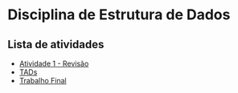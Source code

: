 # Disciplina de Estrutura de Dados

## Lista de atividades

- [Atividade 1 - Revisão](./atividade_1_revisao/)
- [TADs](./TADs/)
- [Trabalho Final](./trabalho_final/)
